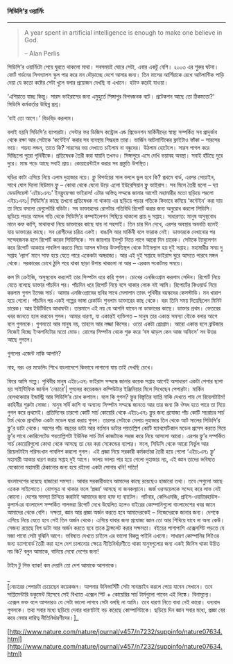### সিডিসি’র ওয়ার্নিং

---

> A year spent in artificial intelligence is enough to make one believe in God.
>
> – Alan Perlis

সিডিসি’র ওয়ার্নিংটা পেয়ে ঘুরতে থাকলো মাথা। সবসময়ই ঘোরে সেটা, এবার একটু বেশি। ২০০৩ এর শুরুর ঘটনা। ফোর্ট গর্ডনের সিগন্যালস স্কুল পার করে মন দৌড়াচ্ছে দেশে আসার জন্য। তিন মাসের আর্শিয়াকে রেখে আটলান্টিক পাড়ি দেয়া যে কতো কষ্টের সেটা খুলে বলার প্রয়োজন দেখছি না এখানে। হটাত্‍ করেই যাওয়া।

‘এশিয়াতে যাচ্ছ কিন্তু। সারস ভাইরাসের জন্য এমুহুর্তে সিঙ্গাপুর বিপদজনক বটে। প্রটেকশন আছে তো ঠিকমতো?’ সিডিসি কর্মকর্তার উদ্বিগ্ন প্রশ্ন।

‘যাই তো আগে।’ বিড়বিড় করলাম।

বলাই হয়নি সিডিসি’র ব্যাপারটা। সেন্টার ফর ডিজিস কন্ট্রোল এন্ড প্রিভেনশন মার্কিনীদের স্বাস্থ্য সম্পর্কিত সব প্রাদুর্ভাব থেকে রক্ষা আর সেটাকে ‘কন্টেইন’ করার সব ব্যবস্থায় সিদ্ধহস্ত তারা। ভার্জিন আটলান্টিকের ফ্লাইটাও ফাঁকা – সারসের ভয়ে। গন্তব্য লন্ডন, তাতে কি? সারসের ভয় দেখাতে চাইলাম না বন্ধুদের। উঠলাম হোটেলে। সারস পাগল করে দিচ্ছিলো পুরো পৃথিবীকে। প্রতিষেধক তৈরী করা যায়নি তখনও। সিঙ্গাপুরে এসে দেখি ভয়াবহ অবস্থা। সবাই হাঁটছে দুরে দুরে। মাস্ক পড়ে আছে সবাই প্রায়। কোয়ারেন্টাইন করার সব প্রস্তুতি উপস্থিত।

ঘড়ির কাটা এগিয়ে নিয়ে এলাম দুহাজার নয়ে। ফ্লু বিপর্যয়ের সাল বললে ভুল হবে কি? প্রথমে বার্ড, এরপর সোয়াইন, সাথে যোগ দিলো হিউমান ফ্লু – কোথা থেকে যেনো উড়ে এলো ইউরেসিয়ান ফ্লু ভাইরাস। সব মিলে তৈরী হলো – দ্যা ডেডলিয়েস্ট ‘এইচ১এন১’ ইনফ্লুয়েন্জা ভাইরাস! এটার অস্তিত্ব সম্মন্ধে জানার আগেই মহামারীর মতো ছড়িয়ে পরলো এইচ১এন১\| সিডিসি’র কাছে তখনো প্রতিষেধক না থাকায় এর ছড়িয়ে পড়ার গতিকে কিভাবে কমিয়ে ‘কন্টেইন’ করা যায় তা নিয়ে বসলো রেগুলেটরি বডিটা। সব ডাক্তারদের রোগটার গতিবিধি রিপোর্ট করার জন্য অনুরোধ করলো সিডিসি। ছড়িয়ে পড়ার আসল গতি থেকে সিডিসি’র কম্পাইলেশন পিছিয়ে থাকলো প্রায় দু সপ্তাহ। সাধারণত: মানুষ অসুস্থবোধ মানে কফ কাশি, মাথাব্যথা নিয়ে ডাক্তারের কাছে যায় না সহসাই। তিন চার দিন দেখে, এরপর অবস্থার অবনতি হলেই যায় ডাক্তারের কাছে। সব রোগীদের চরিত্র একই। বাঙালি আর মার্কিনী বলে ফারাক নেই। ডাক্তারকে দেখানোর পর সন্দেহজনক হলে রিপোর্ট করেন সিডিসিকে। সব জায়গার ইনপুট নিতে লাগে আরো দিন চারেক। সেটাকে ট্যাবুলেশন করে রিপোর্ট আকারে পাবলিশ করতে গিয়ে আসল ঘটনার উত্পত্তিস্থল থেকে টাইমল্যাগ হয় দুই সপ্তাহ। মহামারীর সময় দু সপ্তাহ ‘ল্যাগ’ মানে সাফ হয়ে যেতে পারে একেকটা অঙ্গরাজ্য। আর এই দুই সপ্তাহে ভাইরাস ঘুরে আসতে পারবে মঙ্গল থেকে। সরকারের চোখে ঠুলি পরে থাকা ছাড়া উপায় থাকলো না আর – এরকম সংকটময় সময়ে।

কল মি ক্রেইজি, অসুস্থবোধ করলেই তার সিম্পটম ধরে করি গুগল। চোখের এনজিওগ্রাম করলাম সেদিন। রিপোর্ট নিয়ে যেতে বলেছে ডাক্তার পাঁচদিন পর। পাঁচদিন ধরে রিপোর্ট নিয়ে বসে থাকার লোক নই আমি। রিপোর্টের কিওয়ার্ড নিয়ে করলাম গুগল ইমেজ সার্চ। আমার এনজিওগ্রামের ছবির সাথে মেলালাম তাবৎ পৃথিবীর বয়স্কদের কেসস্টাডি। মন খারাপ হয়ে গেলো। পাঁচদিন পর একই গল্পের ভাঙ্গা রেকর্ডিং শুনলাম ডাক্তারের কাছ থেকে। বরং তিনি সময় দিয়েছিলেন মিনিট চারেক। আর ইউটিউবে আধাঘন্টা। তারমানে এই নয় যে আপনি যাবেন না ডাক্তারের কাছে। ডাক্তার প্রথম। ভেতরের খবর জানতে হলে করবেন গুগল। আমার ধারণা, যা একান্তই ব্যক্তিগত – মানুষ তার একান্ত সমস্যা বৌকে বলার আগে বলে গুগলকে। গুগলতো আর মানুষ নয়, তাহলে আর লজ্জা কিসের। ওতো একটা প্রোগ্রাম। আরো একান্ত হলে ব্রাউজার নিজেই দিচ্ছে ইন্কগনিটোর মতো মোড। রোগের সিম্পটম থেকে শুরু করে ‘বস ঝাড়ল কেন আজ অফিসে’ সব উত্তর আছে গুগলে।

গুগলের এজেন্ট নাকি আপনি?

নাহ, বরং ওর মডেলিং শিখে বাংলাদেশে কিভাবে লাগানো যায় তাই দেখছি চেখে।

ফিরে আসি গল্পে। পৃথিবীর মানুষ এইচ১এন১ ভাইরাস সম্মন্ধে জানার কয়েক সপ্তাহ আগেই অসাধারণ একটা পেপার ছাপা হয় সাইন্টিফিক জার্নাল ‘নেচারে’\| গুগলের কয়েকজন কম্পিউটার ইঞ্জিনিয়ার মিলে লিখেছেন পেপারটা। মার্কিন হেলথকেয়ার ইন্ডাস্ট্রি আর সিডিসি’র চোখ কপালে। বলে কি গুগল? ফ্লুর বিস্তৃতির ব্যাপ্তি নাকি দেখতে পায় সে রিয়েলটাইম! কাহিনীর শুরুটা সোজা। মানুষ সর্দি কাশি বা অন্যান্য সিম্পটম সম্মন্ধে জানতে আর তার জন্য কি ঔষধ হতে পারে তা নিয়ে গুগল করে প্রথমেই। প্রতিদিনের চারশো কোটি সার্চ কোয়েরি থেকে এইচ১এন১ ফ্লুর জন্য প্রযোজ্য পাঁচ কোটি সচরাচর সার্চ টার্ম থেকে প্রাথমিক একটা মডেল দ্বারা করায় গুগল। তারপর সেটাকে মেলায় দুহাজার তিন থেকে আট সালের সিডিসি’র ফ্লু’র ডাটা থেকে। আগের পাঁচ বছরের ডাটা আর বর্তমান ডাটার পয়তাল্লিশ কোটি ম্যাথমেটিকাল মডেল প্রসেস করতে গিয়ে ফ্লু’র সাথে কোরিলেটেড পয়তাল্লিশটা ইউনিক সার্চ টার্ম কাজটাকে সহজ করে নিয়ে আসলো আরো। এরপর ফ্লু’র সম্পর্কিত সার্চ কোয়েরিগুলো কোথা থেকে আসছে তা বের করা সেকেন্ডের ব্যাপার। ফলে, সিডিসি থেকে আরো নির্ভুল আর রিয়েলটাইম পরিসংখান পাবলিশ করলো গুগল। এই প্রজ্ঞা নিয়ে সরকারী কর্মকর্তারা তৈরী হয়ে গেলো ‘এইচ১এন১ ফ্লু’ মহামারী আকার ধারণ করার সপ্তাহ দুই আগে। ভালয় ভালয় পার হয়ে গেলো দুহাজার নয়, এই জ্ঞান তাদের ভবিষ্যত যেকোনো মহামারী ঠেকানোর জন্য হয়ে রইলো একটা সোনার খনি! সত্যি!

বাংলাদেশের রয়েছে হাজারো সমস্যা। আবার সরকারীভাবে আমাদের কাছে রয়েছেও হাজারো তথ্য। তবে সেগুলো আছে একেক সাইলোতে। যোগসূত্র না থাকার ফলে ‘প্রজ্ঞা’ আসছে না জনকল্যানে। জর্জ ওরঅয়েলকে সন্দেহ করে লাভ নেই কোনো। দেশের সমস্যা চিন্হিত করাটাই আমাদের জন্য হাফ দ্য ব্যাটেল। গার্টনার, কেপিএমজি, প্রাইস-ওয়াটারহাউস-কুপার্সএর বাংলাদেশ সম্পর্কিত গালভরা রিপোর্ট দেখে উদ্বেলিত হলেও বাইরের কোম্পানিগুলো বাংলাদেশের খবর জানে আমাদের থেকে বেশি। দক্ষতা, জ্ঞান আর প্রজ্ঞা অর্জন করতে হবে আমাদেরকেই – নিজেদেরকে জানার জন্য। দেশকে এগিয়ে নিয়ে যেতে হবে সেই তিন অর্জন থেকে। এগিয়ে যাবার জন্য প্রযোজ্য জ্ঞান তো আর শিখিয়ে যাবে না অন্য কেউ। সেজন্য রয়েছে বিগ ডাটা আর অর্জন করতে হবে তাকে ট্রান্সলেট করার সক্ষমতা। বইয়ের পাশাপাশি এক্সেলশিট পড়তে যে মজা পাবো সেটা বুঝিনি আগে। ভবিষ্যত দেখতে চাইলে এর ভালো বিকল্প পাইনি এখনো। সাধারণ কোম্পানির সিইওর জন্য ড্যাশবোর্ড তৈরী করা হলে দেশ চালানোর ক্ষেত্রে নীতিনির্ধারণীতে থাকা মানুষগুলোর জন্য একই জিনিস থাকা উচিত নয় কি? বলুন আমাকে, বানিয়ে দেবো দেশের জন্য!

টাইম টু গিভ ব্যাক! কম দেয়নি তো দেশ আমাকে আপনাকে।

_  
\[নেচারের পেপারটা চেয়েছেন কয়েকজন। আপনার উনিভার্সিটি সেটা সাবস্ক্রাইব করলে পেয়ে যাবেন সেখানে। তবে সাপ্লিমেন্টারি ডকুমেন্ট হিসেবে সেই বিখ্যাত এক্সেল শিট + কোয়েরির সার্চ টার্মগুলো পাবেন এই লিঙ্কে। বিনামূল্যে। এক্সেল ভক্ত বলে আপনারও যে সেটা ভালো লাগবে সেটা বলছি না আমি। তবে ধারণা নিতে বাধা নেই কারো। ধন্যবাদ গুগলকে। তথ্য সবার মধ্যে ছড়িয়ে দেবার ধারণাটাই বড় করেছে কোম্পানিটাকে। ছড়িয়ে দিন জ্ঞান সবার মধ্যে, প্রজ্ঞা বের করে নেবার দায়িত্ব নীতিনির্ধারণীদের।\]_

[http://www.nature.com/nature/journal/v457/n7232/suppinfo/nature07634.html](http://www.nature.com/nature/journal/v457/n7232/suppinfo/nature07634.html)

